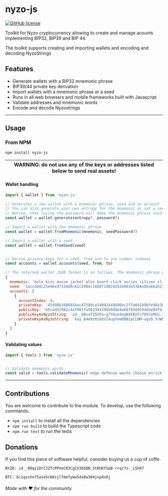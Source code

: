 # nyzo-js

[![GitHub license](https://img.shields.io/github/license/ThreeDotsTech/nyzo-js)](https://github.com/ThreeDotsTech/nyzo-js/blob/master/LICENSE)

Toolkit for Nyzo cryptocurrency allowing to create and manage acounts implementing BIP32, BIP39 and BIP 44.

The toolkit supports creating and importing wallets and encoding and decoding NyzoStrings

## Features

* Generate wallets with a BIP32 mnemonic phrase
* BIP39/44 private key derivation
* Import wallets with a mnemonic phrase or a seed
* Runs in all web browsers and mobile frameworks built with Javascript
* Validate addresses and mnemonic words
* Encode and decode Nyzostrings

---

## Usage

### From NPM

```console
npm install nyzo-js
```

| WARNING: do not use any of the keys or addresses listed below to send real assets! |
| --- |

#### Wallet handling

```javascript
import { wallet } from 'nyzo-js'

// Generates a new wallet with a mnemonic phrase, seed and an account
// You can also generate your own entropy for the mnemonic or set a seed password
// Notice, that losing the password will make the mnemonic phrase void
const wallet = wallet.generate(entropy?, password?)

// Import a wallet with the mnemonic phrase
const wallet = wallet.fromMnemonic(mnemonic, seedPassword?)

// Import a wallet with a seed
const wallet = wallet.fromSeed(seed)


// Derive private keys for a seed, from and to are number indexes
const accounts = wallet.accounts(seed, from, to)

```

```javascript
// The returned wallet JSON format is as follows. The mnemonic phrase will be undefined when importing with a seed.
{
  mnemonic: 'hole kiss mouse jacket also board click series citizen slight kite smoke desk diary rent mercy inflict antique edge invite slush athlete total brain',
  seed: '1accdd4c25e06e47310d0c62c290ec166071d024352e003e5366e8ba6ba523f2a0cb34116ac55a238a886778880a9b2a547112fd7cffade81d8d8d084ccb7d36',
  accounts: [
    {
      accountIndex: 0,
      privateKey: '45498b388601bac4758dce54092449896ec2ffa041b9bfe96e30149bbd7ae1a7',
      publicKey: '65cad42982c4af901fa562384390e049e4e687b500594ebe9dfd1dfdc5810dd6',
      publicKeyAsNyzoString: 'id__86oaT2D2Pa~g7Ymze4egW4EBXFvT05CeMGV.7wV5xgVnqPGwR~g~',
      privateKeyAsNyzoString: 'key_84m9zRz60sI4upVem0BBipCLNM~xgsD_YnWN59L.vL6E4xQKTySS'
    }
  ]
}
```

#### Validating values

```javascript
import { tools } from 'nyzo-js'


// Validate mnemonic words
const valid = tools.validateMnemonic('edge defense waste choose enrich upon flee junk siren film clown finish luggage leader kid quick brick print evidence swap drill paddle truly occur')
```

---

## Contributions

You are welcome to contribute to the module. To develop, use the following commands.

* `npm install` to install all the dependencies
* `npm run build` to build the Typescript code
* `npm run test` to run the tests

## Donations

If you find this piece of software helpful, consider buying us a cup of coffe.

  `NYZO: id__80qi1DrCJZfcPPVeC83CgCX36SDN.StRhKYSeB-rrqr7z-_LShR7` 
  
  `BTC: bc1qsshn75ase5c66sjlfmefymw5dx8w384jvp4v0j` 
###### Made with ♥ for the community
